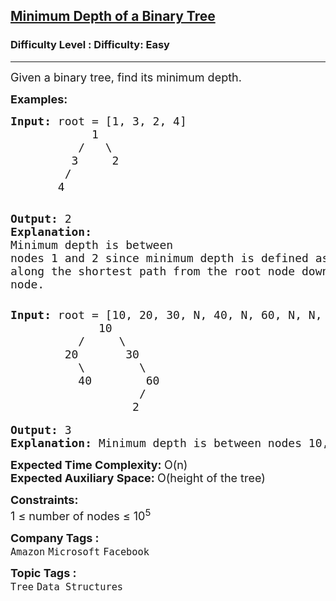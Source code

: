 <h2><a href="https://www.geeksforgeeks.org/problems/minimum-depth-of-a-binary-tree/1?page=3&category=Tree&difficulty=Easy,Medium&status=unsolved,attempted&sortBy=accuracy">Minimum Depth of a Binary Tree</a></h2><h3>Difficulty Level : Difficulty: Easy</h3><hr><div class="problems_problem_content__Xm_eO"><p><span style="font-size: 18px;">Given a binary tree, find its minimum depth.</span></p>
<p><strong><span style="font-size: 18px;">Examples:</span></strong></p>
<pre><span style="font-size: 18px;"><strong>Input: </strong>root = [1, 3, 2, 4]
            1
          /   \
         3     2
        /
       4           </span>

<span style="font-size: 18px;"><strong>Output:</strong> 2</span>
<span style="font-size: 18px;"><strong>Explanation: </strong></span><span style="font-size: 18px;">Minimum depth is between nodes 1 and 2 since minimum depth is defined as  the number of nodes along the shortest path from the root node down to the nearest leaf node.</span></pre>
<pre><span style="font-size: 18px;"><strong>Input: </strong>root = [10, 20, 30, N, 40, N, 60, N, N, 2]
             10
          /     \
        20       30
          \        \   
          40        60 
                   /
                  2 </span>

<span style="font-size: 18px;"><strong>Output: </strong>3</span>
<span style="font-size: 18px;"><strong>Explanation: </strong>Minimum depth is between nodes 10,20 and 40.</span>&nbsp;</pre>
<p><span style="font-size: 18px;"><strong>Expected Time Complexity: </strong>O(n)<br><strong>Expected Auxiliary Space: </strong>O(height of the tree)</span></p>
<p><span style="font-size: 18px;"><strong>Constraints:</strong><br>1 ≤ number of nodes ≤ 10<sup>5</sup></span></p></div><p><span style=font-size:18px><strong>Company Tags : </strong><br><code>Amazon</code>&nbsp;<code>Microsoft</code>&nbsp;<code>Facebook</code>&nbsp;<br><p><span style=font-size:18px><strong>Topic Tags : </strong><br><code>Tree</code>&nbsp;<code>Data Structures</code>&nbsp;
